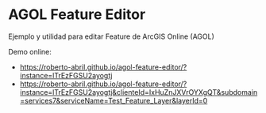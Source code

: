 # AGOL Feature Editor
Ejemplo y utilidad para editar Feature de ArcGIS Online (AGOL)



Demo online:
* https://roberto-abril.github.io/agol-feature-editor/?instance=lTrEzFGSU2ayogtj
* https://roberto-abril.github.io/agol-feature-editor/?instance=lTrEzFGSU2ayogtj&clienteId=IxHuZnJXVrOYXgQT&subdomain=services7&serviceName=Test_Feature_Layer&layerId=0

